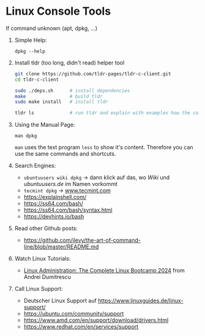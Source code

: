 # Linux Console Tools
If command unknown (apt, dpkg, ...)  
1. Simple Help:
   ```
   dpkg --help
   ```

2. Install tldr (too long, didn't read) helper tool
   ```bash
   git clone https://github.com/tldr-pages/tldr-c-client.git
   cd tldr-c-client

   sudo ./deps.sh      # install dependencies
   make                # build tldr
   sudo make install   # install tldr

   tldr ls             # run tldr and explain with examples how the command 'ls' works
   ```

3. Using the Manual Page:
   ```
   man dpkg
   ```
   `man` uses the text program `less` to show it's content. Therefore you can use the same commands and shortcuts.

4. Search Engines:
   - `ubuntuusers wiki dpkg` -> dann klick auf das, wo *Wiki* und *ubuntuusers.de* im Namen vorkommt
   - `tecmint dpkg` -> www.tecmint.com
   - https://explainshell.com/
   - https://ss64.com/bash/
   - https://ss64.com/bash/syntax.html
   - https://devhints.io/bash

5. Read other Github posts:
   - https://github.com/jlevy/the-art-of-command-line/blob/master/README.md

6. Watch Linux Tutorials:
   - [Linux Administration: The Complete Linux Bootcamp 2024](https://www.udemy.com/course/master-linux-administration/) from Andrei Dumitrescu

7. Call Linux Support:
   - Deutscher Linux Support auf https://www.linuxguides.de/linux-support/
   - https://ubuntu.com/community/support
   - https://www.amd.com/en/support/download/drivers.html
   - https://www.redhat.com/en/services/support